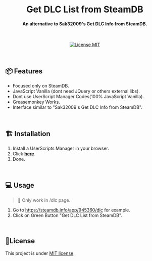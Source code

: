 <h1 align="center">
  <br>
  Get DLC List from SteamDB
  <br>
</h1>

<h4 align="center">An alternative to Sak32009's Get DLC Info from SteamDB.</h4>
</br>
<p align="center">
  <a href="https://opensource.org/licenses/MIT">
    <img src="https://img.shields.io/badge/License-MIT-blue.svg" alt="License MIT">
  </a>
</p>
</br>


## 📦 Features

- Focused only on SteamDB.
- JavaScript Vanilla (dont need JQuery or others external libs).
- Dont use UserScript Manager Codes(100% JavaScript Vanilla).
- Greasemonkey Works.
- Interface similar to "Sak32009's Get DLC Info from SteamDB".

</br>

## 🏗️ Installation

1. Install a UserScripts Manager in your browser.
2. Click **[here](https://github.com/drawciamage/GetDLCListFromSteamDB/raw/master/GetDLCListFromSteamDB.user.js)**.
3. Done.

</br>

## 💻 Usage

> 🚩 Only work in /dlc page.

1. Go to https://steamdb.info/app/945360/dlc for example.
2. Click on Green Button "Get DLC List from SteamDB".

</br>

## 📝License
This project is under [MIT license](LICENSE).
